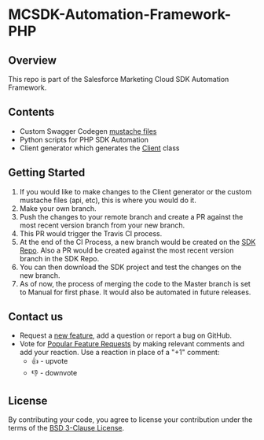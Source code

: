 # MCSDK-Automation-Framework-PHP

## Overview
This repo is part of the Salesforce Marketing Cloud SDK Automation Framework.

## Contents
- Custom Swagger Codegen [mustache files](https://github.com/salesforce-marketingcloud/mcsdk-automation-framework-php/tree/master/resources/templates/mustache)
- Python scripts for PHP SDK Automation
- Client generator which generates the [Client](https://github.com/salesforce-marketingcloud/mcsdk-automation-framework-php/blob/master/src/generator/ClientGenerator.php) class

## Getting Started

1. If you would like to make changes to the Client generator or the custom mustache files (api, etc), this is where you would do it.
2. Make your own branch.
3. Push the changes to your remote branch and create a PR against the most recent version branch from your new branch.
4. This PR would trigger the Travis CI process.
5. At the end of the CI Process, a new branch would be created on the [SDK Repo](https://github.com/salesforce-marketingcloud/mcsdk-automation-php). Also a PR would be created against the most recent version branch in the SDK Repo.
6. You can then download the SDK project and test the changes on the new branch.
7. As of now, the process of merging the code to the Master branch is set to Manual for first phase. It would also be automated in future releases.

## Contact us

- Request a [new feature](https://github.com/salesforce-marketingcloud/mcsdk-automation-framework-php/issues?q=is%3Aissue+is%3Aopen+sort%3Aupdated-desc), add a question or report a bug on GitHub.
- Vote for [Popular Feature Requests](https://github.com/salesforce-marketingcloud/mcsdk-automation-framework-php/issues?q=is%3Aissue+is%3Aopen+sort%3Aupdated-desc) by making relevant comments and add your reaction. Use a reaction in place of a "+1" comment:
    - 👍 - upvote
    - 👎 - downvote

## License
By contributing your code, you agree to license your contribution under the terms of the [BSD 3-Clause License](https://github.com/salesforce-marketingcloud/mcsdk-automation-framework-php/blob/master/License.md).
